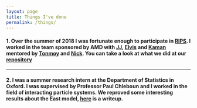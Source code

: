 ```yaml
---
layout: page
title: Things I've done
permalink: /things/
---
```


#### 1. Over the summer of 2018 I was fortunate enough to participate in [RIPS](http://www.ipam.ucla.edu/programs/student-research-programs/research-in-industrial-projects-for-students-rips-2018/). I worked in the team sponsored by AMD with [JJ](https://www.linkedin.com/in/jiajing-guan-a5606379/), [Elvis](https://www.linkedin.com/in/elvis-nunez-ba7666102/) and [Kaman](http://kaman.phamdo.com/) mentored by [Tonmoy](https://www.linkedin.com/in/tonmoy-monsoor-5730a82b/) and [Nick](https://www.linkedin.com/in/nicholasmalaya/). You can take a look at what we did at our [repository](https://github.com/AMD-RIPS/RL-2018)
**********************************************************
#### 2. I was a summer research intern at the Department of Statistics in Oxford. I was supervised by Professor Paul Chleboun and I worked in the field of interacting particle systems. We reproved some interesting results about the East model, [here](https://github.com/PatrikGerber/East-process) is a writeup. 

